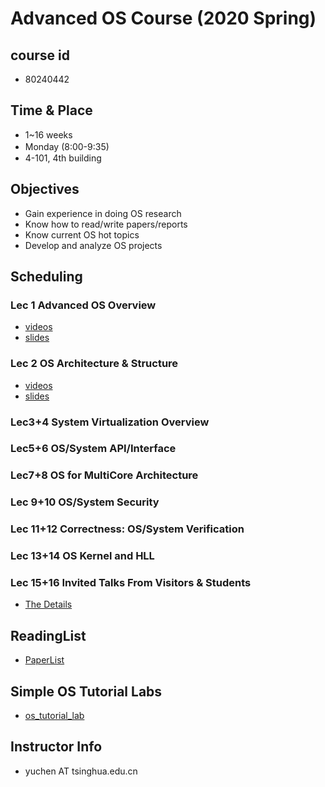 # Advanced OS Course (2020 Spring)

## course id
 - 80240442

## Time & Place
 - 1~16 weeks
 - Monday (8:00-9:35)　
 - 4-101, 4th building
 
## Objectives
 - Gain experience in doing OS research
 - Know how to read/write papers/reports
 - Know current OS hot topics
 - Develop and analyze OS projects 

## Scheduling
### Lec 1 Advanced OS Overview 
 - [videos](https://next.xuetangx.com/learn/thu080917777/thu080917777/3234209/video/2174282)
 - [slides](https://next.xuetangx.com/api/v1/lms/service/download/?file_url=https://qn-next.xuetangx.com/15817769496860.pdf&file_name=slide-01-01.pdf)
 
### Lec 2 OS Architecture & Structure
 - [videos](https://next.xuetangx.com/learn/thu080917777/thu080917777/3234209/video/2174282)
 - [slides](https://next.xuetangx.com/api/v1/lms/service/download/?file_url=https://qn-next.xuetangx.com/15817769496860.pdf&file_name=slide-01-01.pdf)
 
### Lec3+4  System Virtualization Overview
### Lec5+6  OS/System API/Interface
### Lec7+8 OS for MultiCore Architecture
### Lec 9+10 OS/System Security
### Lec 11+12 Correctness: OS/System Verification
### Lec 13+14 OS Kernel and HLL
### Lec 15+16 Invited Talks From Visitors & Students

- [The Details](https://github.com/LearningOS/aos-lectures/blob/master/aos-course-outline.md)

## ReadingList
- [PaperList](readinglist.md)

## Simple OS Tutorial Labs
- [os_tutorial_lab](https://github.com/chyyuu/os_tutorial_lab/)

## Instructor Info
- yuchen AT tsinghua.edu.cn
